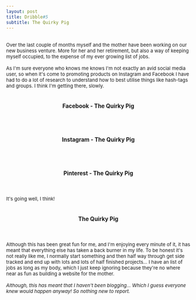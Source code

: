 ```yaml
---
layout: post
title: Dribble#5
subtitle: The Quirky Pig
---
```


<div class="text-center">
<br/>
</div>

<div class="text-left">
<div class="boxed">
<font size="2">
Over the last couple of months myself and the mother have been working on our new business venture. More for her and her retirement, but also a way of keeping myself occupied, to the expense of my ever growing list of jobs. <br><br>
As I'm sure everyone who knows me knows I'm not exactly an avid social media user, so when it's come to promoting products on Instagram and Facebook I have had to do a lot of research to understand how to best utilise things like hash-tags and groups. I think I'm getting there, slowly. <br><br>
<div class="text-center"> 
<div class="row">
<div class="4u 12u$(mobile)">
<div class="item">
<a href = "https://www.facebook.com/thequirkypig" class="image fit"><img src="{{ 'img/facebook.jpg' | relative_url }}" alt="" /></a>
<header>
<h3>Facebook - The Quirky Pig</h3>
</header>
</div>
<div class="item">
<a href= "https://www.instagram.com/thequirkypig" class="image fit"><img src="{{ 'img/instagram.jpg' | relative_url }}" alt="" /></a>
<header>
<h3> Instagram - The Quirky Pig</h3>
</header>
</div>
<div class="item">
<a href= "https://www.pinterest.com/thequirkypig" class="image fit"><img src="{{ 'img/pinterest.jpg' | relative_url }}" alt="" /></a>
<header>
<h3>Pinterest - The Quirky Pig</h3>
</header>
</div>
</div>
</div>
</div>
It's going well, I think!<br><br>
<div class="text-center"> 
<a href = "https://ellisward.com/quirkypigstore/" class="image fit"><img src="{{ 'img/thequirkypig.jpg' | relative_url }}" alt="" /></a>
<header>
<h3>The Quirky Pig</h3>
</header>
</div>
Although this has been great fun for me, and I'm enjoying every minute of it, it has meant that everything else has taken a back burner in my life. To be honest it's not really like me, I normally start something and then half way through get side tracked and end up with lots and lots of half finished projects... I have an list of jobs as long as my body, which I just keep ignoring because they're no where near as fun as building a website for the mother.<br><br>
<i>Although, this has meant that I haven't been blogging... Which I guess everyone knew would happen anyway! So nothing new to report. </i>
<br>
</font>

